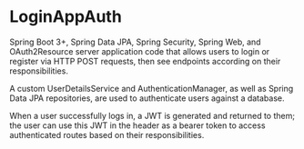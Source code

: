 # LoginAppAuth
Spring Boot 3+, Spring Data JPA, Spring Security, Spring Web, and OAuth2Resource server application code that allows users to login or register via HTTP POST requests, then see endpoints according on their responsibilities.

A custom UserDetailsService and AuthenticationManager, as well as Spring Data JPA repositories, are used to authenticate users against a database.

When a user successfully logs in, a JWT is generated and returned to them; the user can use this JWT in the header as a bearer token to access authenticated routes based on their responsibilities.

